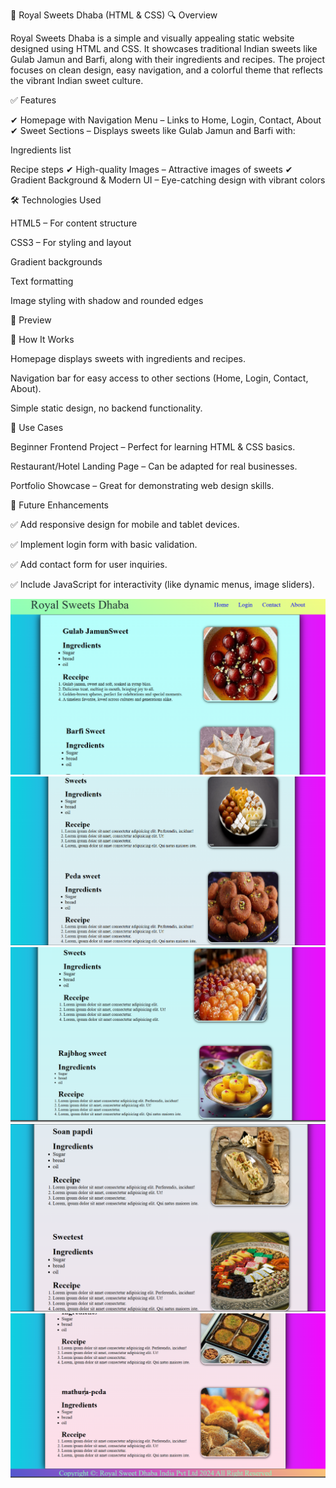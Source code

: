 🍬 Royal Sweets Dhaba (HTML & CSS)
🔍 Overview

Royal Sweets Dhaba is a simple and visually appealing static website designed using HTML and CSS. It showcases traditional Indian sweets like Gulab Jamun and Barfi, along with their ingredients and recipes. The project focuses on clean design, easy navigation, and a colorful theme that reflects the vibrant Indian sweet culture.

✅ Features

✔ Homepage with Navigation Menu – Links to Home, Login, Contact, About
✔ Sweet Sections – Displays sweets like Gulab Jamun and Barfi with:

Ingredients list

Recipe steps
✔ High-quality Images – Attractive images of sweets
✔ Gradient Background & Modern UI – Eye-catching design with vibrant colors

🛠 Technologies Used

HTML5 – For content structure

CSS3 – For styling and layout

Gradient backgrounds

Text formatting

Image styling with shadow and rounded edges

📸 Preview

📂 How It Works

Homepage displays sweets with ingredients and recipes.

Navigation bar for easy access to other sections (Home, Login, Contact, About).

Simple static design, no backend functionality.

📌 Use Cases

Beginner Frontend Project – Perfect for learning HTML & CSS basics.

Restaurant/Hotel Landing Page – Can be adapted for real businesses.

Portfolio Showcase – Great for demonstrating web design skills.

🚀 Future Enhancements

✅ Add responsive design for mobile and tablet devices.

✅ Implement login form with basic validation.

✅ Add contact form for user inquiries.

✅ Include JavaScript for interactivity (like dynamic menus, image sliders).

![Royal Sweet Dhaba](part1.png)
![Royal Sweet Dhaba](part2.png)
![Royal Sweet Dhaba](part3.png)
![Royal Sweet Dhaba](part5.png)
![Royal Sweet Dhaba](part4.png)
